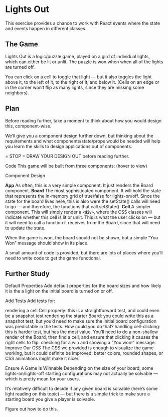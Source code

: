 # Lights Out
This exercise provides a chance to work with React events where the state and events happen in different classes.

## The Game
Lights Out is a logic/puzzle game, played on a gird of individual lights, which can either be lit or unlit. The puzzle is won when when all of the lights are turned off.

You can click on a cell to toggle that light — but it also toggles the light above it, to the left of it, to the right of it, and below it. (Cells on an edge or in the corner won’t flip as many lights, since they are missing some neighbors).

## Plan
Before reading further, take a moment to think about how you would design this, component-wise.

We’ll give you a component design further down, but thinking about the requirements and what components/state/props would be needed will help you learn the skills to design applications out of components.

= STOP = DRAW YOUR DESIGN OUT before reading further.

Code
This game will be built from three components: (hover to view)

Component Design

**App**
As often, this is a very simple component. It just renders the Board component.
**Board**
The most sophisticated component. It will hold the state that represents the in-memory grid of true/false for lights-on/off. Since the state for the board lives here, this is also were the setState() calls will need to go — and therefore, the functions that call setState().
**Cell**
A simpler component. This will simply render a **``<div>``**, where the CSS classes will indicate whether this cell is lit or unlit. This is what the user clicks on — but it will need to call a function it receives from the Board, since that will need to update the state.



When the game is won, the board should not be shown, but a simple “You Won” message should show in its place.

A small amount of code is provided, but there are lots of places where you’ll need to write code to get the game functional.

## Further Study
Default Properties
Add default properties for the board sizes and how likely it is the a light on the initial board is turned on or off.

Add Tests
Add tests for:

rendering a cell Cell properly: this is a straightforward test, and could even be a snapshot test
rendering the starter Board: you could write this as a snapshot test, but you’d need to make sure the initial board configuration was predictable in the tests. How could you do that?
handling cell-clicking: this is harder test, but has the most value. You’ll need to do a non-shallow render of the Board, then find a cell, and ensure that clicking it causes the right cells to flip.
checking for a win and showing a “You won!” message.
Improve Our CSS
The CSS we provided is enough to visualize the game working, but it could definite be improved: better colors, rounded shapes, or CSS animations might make it nicer.

Ensure A Game Is Winnable
Depending on the size of your board, some lights-on/lights-off starting configurations may not actually be solvable — which is pretty mean for your users.

It’s relatively difficult to decide if any given board is solvable (here’s some light reading on this topic) — but there is a simple trick to make sure a starting board you give a player is solvable.

Figure out how to do this.

